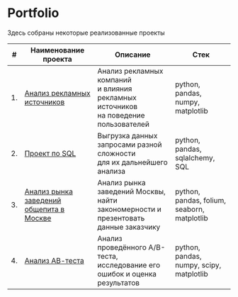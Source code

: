 # Portfolio

Здесь собраны некоторые реализованные проекты

| #    | Наименование проекта                | Описание                                                     | Стек                                                         |
| ---- | ------------------------------------------------------------ | ------------------------------------------------------------ | ------------------------------------------------------------ |
| 1.   | [Анализ рекламных источников](https://github.com/Grihanio/PracticumYandex/blob/main/MarketingAnalysis/МarketingАnalysis.ipynb) | Анализ рекламных компаний <br/>и влияния рекламных источников <br/>на поведение пользователей | python, pandas, numpy, matplotlib |
| 2.   | [Проект по SQL](https://github.com/Grihanio/PracticumYandex/blob/main/АВ-test/AB-test.ipynb) | Выгрузка данных запросами разной сложности  <br/>для их дальнейшего анализа         | python, pandas, sqlalchemy, SQL  |
| 3.   | [Анализ рынка заведений общепита в Москве](https://github.com/Grihanio/PracticumYandex/blob/main/GameProgect/GameProgect.ipynb) | Анализ рынка заведений Москвы, <br/>найти закономерности и <br/>презентовать данные заказчику | python, pandas, folium, seaborn, matplotlib       |
| 4.   | [Анализ АВ-теста](https://github.com/Grihanio/PracticumYandex/blob/main/Sales%20funnel/Sales%20funnel.ipynb) | Анализ проведённого А/В-теста, <br/>исследование его ошибок и оценка результатов<br/> | python, pandas, numpy, scipy, matplotlib       |